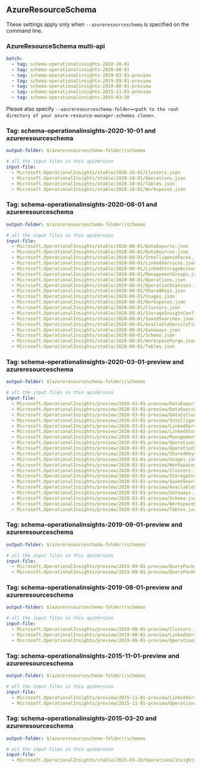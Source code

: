 ## AzureResourceSchema

These settings apply only when `--azureresourceschema` is specified on the command line.

### AzureResourceSchema multi-api

``` yaml $(azureresourceschema) && $(multiapi)
batch:
  - tag: schema-operationalinsights-2020-10-01
  - tag: schema-operationalinsights-2020-08-01
  - tag: schema-operationalinsights-2020-03-01-preview
  - tag: schema-operationalinsights-2019-09-01-preview
  - tag: schema-operationalinsights-2019-08-01-preview
  - tag: schema-operationalinsights-2015-11-01-preview
  - tag: schema-operationalinsights-2015-03-20

```

Please also specify `--azureresourceschema-folder=<path to the root directory of your azure-resource-manager-schemas clone>`.

### Tag: schema-operationalinsights-2020-10-01 and azureresourceschema

``` yaml $(tag) == 'schema-operationalinsights-2020-10-01' && $(azureresourceschema)
output-folder: $(azureresourceschema-folder)/schemas

# all the input files in this apiVersion
input-file:
  - Microsoft.OperationalInsights/stable/2020-10-01/Clusters.json
  - Microsoft.OperationalInsights/stable/2020-10-01/Operations.json
  - Microsoft.OperationalInsights/stable/2020-10-01/Tables.json
  - Microsoft.OperationalInsights/stable/2020-10-01/Workspaces.json

```

### Tag: schema-operationalinsights-2020-08-01 and azureresourceschema

``` yaml $(tag) == 'schema-operationalinsights-2020-08-01' && $(azureresourceschema)
output-folder: $(azureresourceschema-folder)/schemas

# all the input files in this apiVersion
input-file:
  - Microsoft.OperationalInsights/stable/2020-08-01/DataExports.json
  - Microsoft.OperationalInsights/stable/2020-08-01/DataSources.json
  - Microsoft.OperationalInsights/stable/2020-08-01/IntelligencePacks.json
  - Microsoft.OperationalInsights/stable/2020-08-01/LinkedServices.json
  - Microsoft.OperationalInsights/stable/2020-08-01/LinkedStorageAccounts.json
  - Microsoft.OperationalInsights/stable/2020-08-01/ManagementGroups.json
  - Microsoft.OperationalInsights/stable/2020-08-01/Operations.json
  - Microsoft.OperationalInsights/stable/2020-08-01/OperationStatuses.json
  - Microsoft.OperationalInsights/stable/2020-08-01/SharedKeys.json
  - Microsoft.OperationalInsights/stable/2020-08-01/Usages.json
  - Microsoft.OperationalInsights/stable/2020-08-01/Workspaces.json
  - Microsoft.OperationalInsights/stable/2020-08-01/Clusters.json
  - Microsoft.OperationalInsights/stable/2020-08-01/StorageInsightConfigs.json
  - Microsoft.OperationalInsights/stable/2020-08-01/SavedSearches.json
  - Microsoft.OperationalInsights/stable/2020-08-01/AvailableServiceTiers.json
  - Microsoft.OperationalInsights/stable/2020-08-01/Gateways.json
  - Microsoft.OperationalInsights/stable/2020-08-01/Schema.json
  - Microsoft.OperationalInsights/stable/2020-08-01/WorkspacePurge.json
  - Microsoft.OperationalInsights/stable/2020-08-01/Tables.json

```

### Tag: schema-operationalinsights-2020-03-01-preview and azureresourceschema

``` yaml $(tag) == 'schema-operationalinsights-2020-03-01-preview' && $(azureresourceschema)
output-folder: $(azureresourceschema-folder)/schemas

# all the input files in this apiVersion
input-file:
  - Microsoft.OperationalInsights/preview/2020-03-01-preview/DataExports.json
  - Microsoft.OperationalInsights/preview/2020-03-01-preview/DataSources.json
  - Microsoft.OperationalInsights/preview/2020-03-01-preview/DataCollectorLogs.json
  - Microsoft.OperationalInsights/preview/2020-03-01-preview/IntelligencePacks.json
  - Microsoft.OperationalInsights/preview/2020-03-01-preview/LinkedServices.json
  - Microsoft.OperationalInsights/preview/2020-03-01-preview/LinkedStorageAccounts.json
  - Microsoft.OperationalInsights/preview/2020-03-01-preview/ManagementGroups.json
  - Microsoft.OperationalInsights/preview/2020-03-01-preview/Operations.json
  - Microsoft.OperationalInsights/preview/2020-03-01-preview/OperationStatuses.json
  - Microsoft.OperationalInsights/preview/2020-03-01-preview/SharedKeys.json
  - Microsoft.OperationalInsights/preview/2020-03-01-preview/Usages.json
  - Microsoft.OperationalInsights/preview/2020-03-01-preview/Workspaces.json
  - Microsoft.OperationalInsights/preview/2020-03-01-preview/Clusters.json
  - Microsoft.OperationalInsights/preview/2020-03-01-preview/StorageInsightConfigs.json
  - Microsoft.OperationalInsights/preview/2020-03-01-preview/SavedSearches.json
  - Microsoft.OperationalInsights/preview/2020-03-01-preview/AvailableServiceTiers.json
  - Microsoft.OperationalInsights/preview/2020-03-01-preview/Gateways.json
  - Microsoft.OperationalInsights/preview/2020-03-01-preview/Schema.json
  - Microsoft.OperationalInsights/preview/2020-03-01-preview/WorkspacePurge.json
  - Microsoft.OperationalInsights/preview/2020-03-01-preview/Tables.json

```

### Tag: schema-operationalinsights-2019-09-01-preview and azureresourceschema

``` yaml $(tag) == 'schema-operationalinsights-2019-09-01-preview' && $(azureresourceschema)
output-folder: $(azureresourceschema-folder)/schemas

# all the input files in this apiVersion
input-file:
  - Microsoft.OperationalInsights/preview/2019-09-01-preview/QueryPacks_API.json
  - Microsoft.OperationalInsights/preview/2019-09-01-preview/QueryPackQueries_API.json

```

### Tag: schema-operationalinsights-2019-08-01-preview and azureresourceschema

``` yaml $(tag) == 'schema-operationalinsights-2019-08-01-preview' && $(azureresourceschema)
output-folder: $(azureresourceschema-folder)/schemas

# all the input files in this apiVersion
input-file:
  - Microsoft.OperationalInsights/preview/2019-08-01-preview/Clusters.json
  - Microsoft.OperationalInsights/preview/2019-08-01-preview/LinkedServices.json
  - Microsoft.OperationalInsights/preview/2019-08-01-preview/OperationalInsights.json

```

### Tag: schema-operationalinsights-2015-11-01-preview and azureresourceschema

``` yaml $(tag) == 'schema-operationalinsights-2015-11-01-preview' && $(azureresourceschema)
output-folder: $(azureresourceschema-folder)/schemas

# all the input files in this apiVersion
input-file:
  - Microsoft.OperationalInsights/preview/2015-11-01-preview/LinkedServices.json
  - Microsoft.OperationalInsights/preview/2015-11-01-preview/OperationalInsights.json

```

### Tag: schema-operationalinsights-2015-03-20 and azureresourceschema

``` yaml $(tag) == 'schema-operationalinsights-2015-03-20' && $(azureresourceschema)
output-folder: $(azureresourceschema-folder)/schemas

# all the input files in this apiVersion
input-file:
  - Microsoft.OperationalInsights/stable/2015-03-20/OperationalInsights.json

```
